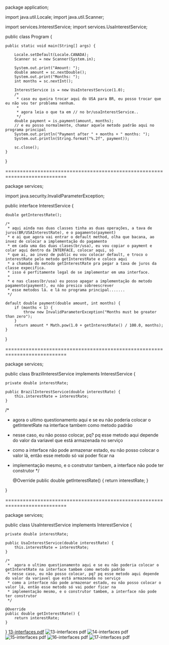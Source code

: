 package application;

import java.util.Locale;
import java.util.Scanner;

import services.InterestService;
import services.UsaInterestService;

public class Program {

	public static void main(String[] args) {

		Locale.setDefault(Locale.CANADA);
		Scanner sc = new Scanner(System.in);
		
		System.out.print("Amount: ");
		double amount = sc.nextDouble();
		System.out.print("Months: ");
		int months = sc.nextInt();
		
		InterestService is = new UsaInterestService(1.0);
		/*
		 * caso eu queira trocar aqui do USA para BR, eu posso trocar que eu não vou ter problema nenhum.
		 * 
		 * agora leia o que ta em // no br/usaInterestService..
		 */
		double payment = is.payment(amount, months);
		// e eu posso normalmente, chamar aquele metodo padrão aqui no programa principal
		System.out.println("Payment after " + months + " months: ");
		System.out.println(String.format("%.2f", payment));
		
		sc.close();
	}
}

===========================================================================

package services;

import java.security.InvalidParameterException;

public interface InterestService {

	double getInterestRate();
	
	/*
	 * aqui ainda nas duas classes tinha as duas operações, a tava de juros(BR/USAInterestRate), e o pagamento(payment)
	 * e ai que agora vai entrar o default method, olha que bacana, ao invez de colocar a implementação do pagamento
	 * em cada uma das duas clases(br/usa), eu vou copiar o payment e colar aqui dentro da INTERFACE, colocar aqui, só
	 * que ai, ao invez de public eu vou colocar default, e troco o interestRate pelo metodo getInterestRate e coloco aqui
	 * a chamada do metodo getInterestRate pra pegar a taxa de juros da classe expecifica.
	 * isso é perfitamente legal de se implementar em uma interface.
	 *  
	 * e nas clases(br/usa) eu posso apagar a implementação do metodo pagamento(payment), eu não presico sobreescrever
	 * esse metodos lá. e lá no programa principal.......
	 */

	default double payment(double amount, int months) {
		if (months < 1) {
			throw new InvalidParameterException("Months must be greater than zero");
		}
		return amount * Math.pow(1.0 + getInterestRate() / 100.0, months);
	}	
}

===========================================================================

package services;

public class BrazilInterestService implements InterestService {

	private double interestRate;
	
	public BrazilInterestService(double interestRate) {
		this.interestRate = interestRate;
	}

/*
 * 	agora o ultimo questionamento aqui e se eu não poderia colocar o getInteretRate na interface tambem como metodo padrão
 * nesse caso, eu não posso colocar, pq? pq esse metodo aqui depende do valor da variavel que está armazenada no serviço
 * como a interface não pode armazenar estado, eu não posso colocar o valor lá, então esse metodo só vai poder ficar na
 * implementação mesmo, e o construtor tambem, a interface não pode ter construtor
 */
	
	@Override
	public double getInterestRate() {
		return interestRate;
	}

}

===========================================================================

package services;

public class UsaInterestService implements InterestService {

	private double interestRate;

	public UsaInterestService(double interestRate) {
		this.interestRate = interestRate;
	}

	/*
	 * 	agora o ultimo questionamento aqui e se eu não poderia colocar o getInteretRate na interface tambem como metodo padrão
	 * nesse caso, eu não posso colocar, pq? pq esse metodo aqui depende do valor da variavel que está armazenada no serviço
	 * como a interface não pode armazenar estado, eu não posso colocar o valor lá, então esse metodo só vai poder ficar na
	 * implementação mesmo, e o construtor tambem, a interface não pode ter construtor
	 */
	
	@Override
	public double getInterestRate() {
		return interestRate;
	}
	
}
[13-interfaces.pdf](https://github.com/yarisb/default_methods/files/8104813/13-interfaces.pdf)
![13-interfaces pdf](https://user-images.githubusercontent.com/61166475/154861255-151ce124-5a2d-4e80-85eb-5fea7bf086c6.png)
![14-interfaces pdf](https://user-images.githubusercontent.com/61166475/154861264-0f5cdf82-68fc-4cfc-a688-c9ef61fdee0d.png)
![15-interfaces pdf](https://user-images.githubusercontent.com/61166475/154861265-07078844-6f2a-4175-bdc6-685540661337.png)
![16-interfaces pdf](https://user-images.githubusercontent.com/61166475/154861266-5caaa8cc-a26a-405d-bce2-11166cc163ed.png)
![17-interfaces pdf](https://user-images.githubusercontent.com/61166475/154861267-bfca3d1e-3b60-400b-9e8a-452ce1ed8f0b.png)
